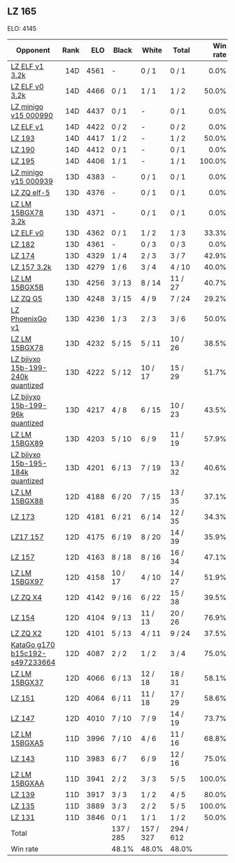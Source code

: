 ## LZ 165 ##

ELO: 4145

Opponent | Rank | ELO | Black | White | Total | Win rate
---------|-----:|----:|-------|-------|-------|-------:
[LZ ELF v1 3.2k](LZ%20ELF%20v1%203.2k.md) | 14D | 4561 | - | 0 / 1 | 0 / 1 | 0.0%
[LZ ELF v0 3.2k](LZ%20ELF%20v0%203.2k.md) | 14D | 4466 | 0 / 1 | 1 / 1 | 1 / 2 | 50.0%
[LZ minigo v15 000990](LZ%20minigo%20v15%20000990.md) | 14D | 4437 | 0 / 1 | - | 0 / 1 | 0.0%
[LZ ELF v1](LZ%20ELF%20v1.md) | 14D | 4422 | 0 / 2 | - | 0 / 2 | 0.0%
[LZ 193](LZ%20193.md) | 14D | 4417 | 1 / 2 | - | 1 / 2 | 50.0%
[LZ 190](LZ%20190.md) | 14D | 4412 | 0 / 1 | - | 0 / 1 | 0.0%
[LZ 195](LZ%20195.md) | 14D | 4406 | 1 / 1 | - | 1 / 1 | 100.0%
[LZ minigo v15 000939](LZ%20minigo%20v15%20000939.md) | 13D | 4383 | - | 0 / 1 | 0 / 1 | 0.0%
[LZ ZQ elf-5](LZ%20ZQ%20elf-5.md) | 13D | 4376 | - | 0 / 1 | 0 / 1 | 0.0%
[LZ LM 15BGX78 3.2k](LZ%20LM%2015BGX78%203.2k.md) | 13D | 4371 | - | 0 / 1 | 0 / 1 | 0.0%
[LZ ELF v0](LZ%20ELF%20v0.md) | 13D | 4362 | 0 / 1 | 1 / 2 | 1 / 3 | 33.3%
[LZ 182](LZ%20182.md) | 13D | 4361 | - | 0 / 3 | 0 / 3 | 0.0%
[LZ 174](LZ%20174.md) | 13D | 4329 | 1 / 4 | 2 / 3 | 3 / 7 | 42.9%
[LZ 157 3.2k](LZ%20157%203.2k.md) | 13D | 4279 | 1 / 6 | 3 / 4 | 4 / 10 | 40.0%
[LZ LM 15BGX5B](LZ%20LM%2015BGX5B.md) | 13D | 4256 | 3 / 13 | 8 / 14 | 11 / 27 | 40.7%
[LZ ZQ G5](LZ%20ZQ%20G5.md) | 13D | 4248 | 3 / 15 | 4 / 9 | 7 / 24 | 29.2%
[LZ PhoenixGo v1](LZ%20PhoenixGo%20v1.md) | 13D | 4236 | 1 / 3 | 2 / 3 | 3 / 6 | 50.0%
[LZ LM 15BGX78](LZ%20LM%2015BGX78.md) | 13D | 4232 | 5 / 15 | 5 / 11 | 10 / 26 | 38.5%
[LZ bjiyxo 15b-199-240k quantized](LZ%20bjiyxo%2015b-199-240k%20quantized.md) | 13D | 4222 | 5 / 12 | 10 / 17 | 15 / 29 | 51.7%
[LZ bjiyxo 15b-199-96k quantized](LZ%20bjiyxo%2015b-199-96k%20quantized.md) | 13D | 4217 | 4 / 8 | 6 / 15 | 10 / 23 | 43.5%
[LZ LM 15BGX89](LZ%20LM%2015BGX89.md) | 13D | 4203 | 5 / 10 | 6 / 9 | 11 / 19 | 57.9%
[LZ bjiyxo 15b-195-184k quantized](LZ%20bjiyxo%2015b-195-184k%20quantized.md) | 13D | 4201 | 6 / 13 | 7 / 19 | 13 / 32 | 40.6%
[LZ LM 15BGX88](LZ%20LM%2015BGX88.md) | 12D | 4188 | 6 / 20 | 7 / 15 | 13 / 35 | 37.1%
[LZ 173](LZ%20173.md) | 12D | 4181 | 6 / 21 | 6 / 14 | 12 / 35 | 34.3%
[LZ17 157](LZ17%20157.md) | 12D | 4175 | 6 / 19 | 8 / 20 | 14 / 39 | 35.9%
[LZ 157](LZ%20157.md) | 12D | 4163 | 8 / 18 | 8 / 16 | 16 / 34 | 47.1%
[LZ LM 15BGX97](LZ%20LM%2015BGX97.md) | 12D | 4158 | 10 / 17 | 4 / 10 | 14 / 27 | 51.9%
[LZ ZQ X4](LZ%20ZQ%20X4.md) | 12D | 4142 | 9 / 16 | 6 / 22 | 15 / 38 | 39.5%
[LZ 154](LZ%20154.md) | 12D | 4104 | 9 / 13 | 11 / 13 | 20 / 26 | 76.9%
[LZ ZQ X2](LZ%20ZQ%20X2.md) | 12D | 4101 | 5 / 13 | 4 / 11 | 9 / 24 | 37.5%
[KataGo g170 b15c192-s497233664](KataGo%20g170%20b15c192-s497233664.md) | 12D | 4087 | 2 / 2 | 1 / 2 | 3 / 4 | 75.0%
[LZ LM 15BGX37](LZ%20LM%2015BGX37.md) | 12D | 4066 | 6 / 13 | 12 / 18 | 18 / 31 | 58.1%
[LZ 151](LZ%20151.md) | 12D | 4064 | 6 / 11 | 11 / 18 | 17 / 29 | 58.6%
[LZ 147](LZ%20147.md) | 12D | 4010 | 7 / 10 | 7 / 9 | 14 / 19 | 73.7%
[LZ LM 15BGXA5](LZ%20LM%2015BGXA5.md) | 11D | 3996 | 7 / 10 | 4 / 6 | 11 / 16 | 68.8%
[LZ 143](LZ%20143.md) | 11D | 3983 | 6 / 7 | 6 / 9 | 12 / 16 | 75.0%
[LZ LM 15BGXAA](LZ%20LM%2015BGXAA.md) | 11D | 3941 | 2 / 2 | 3 / 3 | 5 / 5 | 100.0%
[LZ 139](LZ%20139.md) | 11D | 3917 | 3 / 3 | 1 / 2 | 4 / 5 | 80.0%
[LZ 135](LZ%20135.md) | 11D | 3889 | 3 / 3 | 2 / 2 | 5 / 5 | 100.0%
[LZ 131](LZ%20131.md) | 11D | 3846 | 0 / 1 | 1 / 1 | 1 / 2 | 50.0%
Total | | | 137 / 285 | 157 / 327 | 294 / 612 | 
Win rate| | | 48.1% | 48.0% | 48.0% | 
